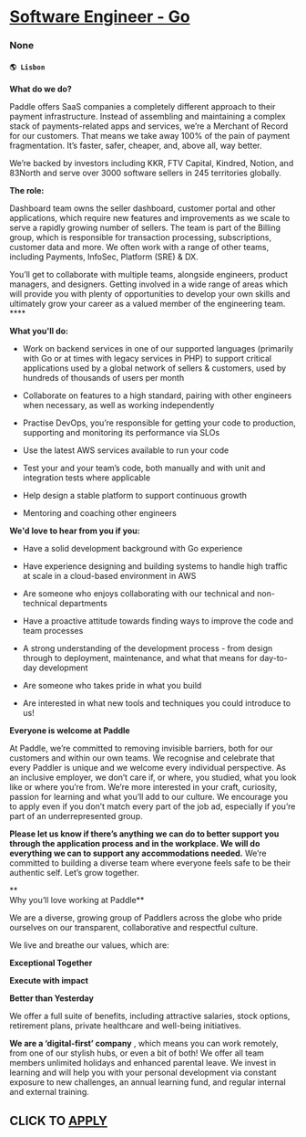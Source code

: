 # [Software Engineer - Go](https://www.remotewlb.com/apply/software-engineer-go-134829)  
### None  
#### `🌎 Lisbon`  

**What do we do?**

Paddle offers SaaS companies a completely different approach to their payment infrastructure. Instead of assembling and maintaining a complex stack of payments-related apps and services, we’re a Merchant of Record for our customers. That means we take away 100% of the pain of payment fragmentation. It’s faster, safer, cheaper, and, above all, way better.

We’re backed by investors including KKR, FTV Capital, Kindred, Notion, and 83North and serve over 3000 software sellers in 245 territories globally.

**The role:**

Dashboard team owns the seller dashboard, customer portal and other applications, which require new features and improvements as we scale to serve a rapidly growing number of sellers. The team is part of the Billing group, which is responsible for transaction processing, subscriptions, customer data and more. We often work with a range of other teams, including Payments, InfoSec, Platform (SRE) & DX.

You’ll get to collaborate with multiple teams, alongside engineers, product managers, and designers. Getting involved in a wide range of areas which will provide you with plenty of opportunities to develop your own skills and ultimately grow your career as a valued member of the engineering team. ****

**What you'll do:**

  * Work on backend services in one of our supported languages (primarily with Go or at times with legacy services in PHP) to support critical applications used by a global network of sellers & customers, used by hundreds of thousands of users per month

  * Collaborate on features to a high standard, pairing with other engineers when necessary, as well as working independently

  * Practise DevOps, you’re responsible for getting your code to production, supporting and monitoring its performance via SLOs

  * Use the latest AWS services available to run your code

  * Test your and your team’s code, both manually and with unit and integration tests where applicable

  * Help design a stable platform to support continuous growth

  * Mentoring and coaching other engineers

 **We'd love to hear from you if you:**

  * Have a solid development background with Go experience

  * Have experience designing and building systems to handle high traffic at scale in a cloud-based environment in AWS

  * Are someone who enjoys collaborating with our technical and non-technical departments

  * Have a proactive attitude towards finding ways to improve the code and team processes

  * A strong understanding of the development process - from design through to deployment, maintenance, and what that means for day-to-day development

  * Are someone who takes pride in what you build

  * Are interested in what new tools and techniques you could introduce to us!

 **Everyone is welcome at Paddle**

At Paddle, we’re committed to removing invisible barriers, both for our customers and within our own teams. We recognise and celebrate that every Paddler is unique and we welcome every individual perspective. As an inclusive employer, we don’t care if, or where, you studied, what you look like or where you’re from. We’re more interested in your craft, curiosity, passion for learning and what you’ll add to our culture. We encourage you to apply even if you don’t match every part of the job ad, especially if you’re part of an underrepresented group.  
  
**Please let us know if there’s anything we can do to better support you through the application process and in the workplace. We will do everything we can to support any accommodations needed.** We’re committed to building a diverse team where everyone feels safe to be their authentic self. Let’s grow together.

**  
Why you’ll love working at Paddle**

We are a diverse, growing group of Paddlers across the globe who pride ourselves on our transparent, collaborative and respectful culture.

We live and breathe our values, which are:

 **Exceptional Together**

 **Execute with impact**

 **Better than Yesterday**

We offer a full suite of benefits, including attractive salaries, stock options, retirement plans, private healthcare and well-being initiatives.

**We are a ‘digital-first’ company** , which means you can work remotely, from one of our stylish hubs, or even a bit of both! We offer all team members unlimited holidays and enhanced parental leave. We invest in learning and will help you with your personal development via constant exposure to new challenges, an annual learning fund, and regular internal and external training.

  
## CLICK TO [APPLY](https://www.remotewlb.com/apply/software-engineer-go-134829)

